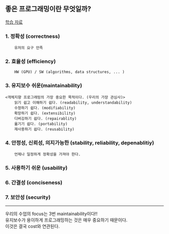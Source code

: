 ## 좋은 프로그래밍이란 무엇일까?
[학습 자료](https://github.com/feldblume5263/OOP_class_CAU/blob/master/class_materials/Intro_1_1.pdf)
<br>

### 1. 정확성 (correctness)
		유저의 요구 만족

### 2. 효율성 (efficiency)
		HW (GPU) / SW (algorithms, data structures, ... )

### 3. 유지보수 쉬운(maintainability)
	<객체지향 프로그래밍의 가장 중요한 목적이다. (우리의 가장 관심사)>
		읽기 쉽고 이해하기 쉽다. (readability, understandability)
		수정하기 쉽다. (modifiability)
		확장하기 쉽다. (extensibility)
		디버깅하기 쉽다. (repairablity)
		옮기기 쉽다. (portability)
		재사용하기 쉽다. (reusability)

### 4. 안정성, 신뢰성, 의지가능한 (stability, reliability, depenablitiy)
		언제나 일정하게 정확성을 가져야 한다.

### 5. 사용하기 쉬운 (usability)

### 6. 간결성 (conciseness)

### 7. 보안성 (security)

******

우리의 수업의 focus는 3번 maintainability이다!!<br>
유지보수가 용이하게 프로그래밍하는 것은 매우 중요하기 때문이다.<br>
이것은 결국 cost와 연관된다.<br>
